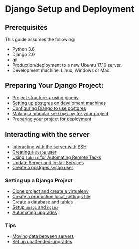 # Django Setup and Deployment

## Prerequisites
This guide assumes the following:

* Python 3.6
* Django 2.0
* git
* Production/deployment to a new Ubuntu 17.10 server.
* Development machine: Linux, Windows or Mac.


## Preparing Your Django Project:
- [Project structure + using pipenv](./project-structure.md)
- [Setting up postgres on develoment machines](./postgres-setup.md)
- [Configuring Django to use postgres](./django-postgres.md)
- [Making a modular `settings.py` for your project](./settings.md)
- [Preparing your project for deployment](./prepare.md)

## Interacting with the server
- [Interacting with the server with SSH](./using-ssh.md)
- [Creating a `sysop` user](./sysop.md)
- [Using `fabric` for Automating Remote Tasks](./fab.md)
- [Update Server and Install Services](./install-packages.md)
- [Create a postgres sysop user](./postgres-sysop.md)
### Setting up a Django Project
- [Clone project and create a virtualenv](./clone.md)
- [Create a production local_settings file ](./prod-settings.md)
- [Create a database and tables](./migrate.md)
- [Setup `uwsgi` and `nginx`](./uwsgi.md)
- [Automating upgrades](./upgrade.md)

### Tips
- [Moving data between servers](./data.md)
- [Set up unattended-upgrades](./unattended-upgrades.md)
